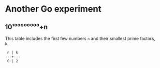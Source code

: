 # Another Go experiment


## 10¹⁰⁰⁰⁰⁰⁰⁰⁰+n

This table includes the first few numbers `n` and their smallest prime factors, `k`.


     n | k
    ---+---
     0 | 2
